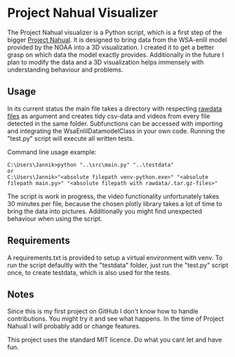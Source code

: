 # Project Nahual Visualizer

The Project Nahual visualizer is a Python script, which is a first step of the bigger [Project Nahual](https://nahual.eu/). It is designed to bring data from the WSA-enlil model provided by the NOAA into a 3D visualization. I created it to get a better grasp on which data the model exactly provides. Additionally in the future I plan to modify the data and a 3D visualization helps immensely with understanding behaviour and problems.

## Usage

In its current status the main file takes a directory with respecting [rawdata files](https://www.ngdc.noaa.gov/enlil/) as argument and creates tidy csv-data and videos from every file detected in the same folder. Subfunctions can be accessed with importing and integrating the WsaEnlilDatamodelClass in your own code. Running the "test.py" script will execute all written tests.

Command line usage example:
```
C:\Users\Jannik>python "..\src\main.py" "..\testdata"
or
C:\Users\Jannik>"<absolute filepath venv-python.exe>" "<absolute filepath main.py>" "<absolute filepath with rawdata/.tar.gz-files>"
```

The script is work in progress, the video functionality unfortunately takes 30 minutes per file, because the chosen plotly library takes a lot of time to bring the data into pictures. Additionally you might find unexpected behaviour when using the script.

## Requirements
A requirements.txt is provided to setup a virtual environment with venv. To run the script defaultly with the "testdata" folder, just run the "test.py" script once, to create testdata, which is also used for the tests.


## Notes
Since this is my first project on GitHub I don't know how to handle contributions. You might try it and see what happens. In the time of Project Nahual I will probably add or change features.

This project uses the standard MIT licence. Do what you cant let and have fun.